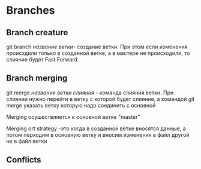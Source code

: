 # Branches

## Branch creature

git branch *название ветки*- создание ветки.
 При этом если изменения происхдили только в созданной ветке, а в мастере не происходили, то слияние будет Fast Forward

## Branch merging

git merge *название ветки слияния* - команда слияния ветки.
При слиянии нужно перейти в ветку с которой будет слияние, а командой git merge указать ветку которую надо соединить с основной

Merging осушествляется к основной ветке "master"

Merging ort strategy -это когда в созданной ветке вносятся данные, а потом перходим в основную ветку и вносим изменения в файл другой не в файл ветки

## Conflicts
